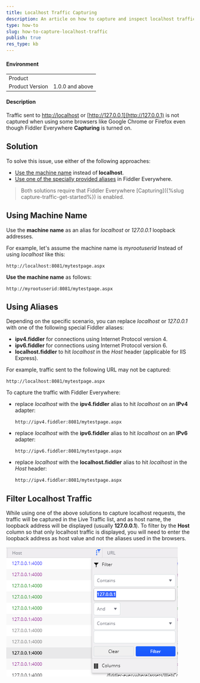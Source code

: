 ```yaml
---
title: Localhost Traffic Capturing 
description: An article on how to capture and inspect localhost traffic using Fiddler Everywhere
type: how-to
slug: how-to-capture-localhost-traffic
publish: true
res_type: kb
---
```


#### Environment

|   |   |
|---|---|
| Product   |
| Product Version | 1.0.0 and above  |

#### Description

Traffic sent to [http://localhost](http://localhost) or [http://127.0.0.1](http://127.0.0.1) is not captured when using some browsers like Google Chrome or Firefox even though Fiddler Everywhere **Capturing** is turned on.

## Solution

To solve this issue, use either of the following approaches:

- [Use the machine name](#using-machine-name) instead of **localhost**. 
- [Use one of the specially provided aliases](#using-aliases) in Fiddler Everywhere. 

>Both solutions require that Fiddler Everywhere [Capturing]({%slug capture-traffic-get-started%}) is enabled.

## Using Machine Name

Use the **machine name** as an alias for _localhost_ or _127.0.0.1_ loopback addresses.

For example, let's assume the machine name is _myrootuserid_
Instead of using _localhost_ like this:
```Shell
http://localhost:8081/mytestpage.aspx
```

**Use the machine name** as follows:
```Shell
http://myrootuserid:8081/mytestpage.aspx
```

## Using Aliases

Depending on the specific scenario, you can replace _localhost_ or _127.0.0.1_ with one of the following special Fiddler aliases:

* **ipv4.fiddler** for connections using Internet Protocol version 4.
* **ipv6.fiddler** for connections using Internet Protocol version 6.
* **localhost.fiddler** to hit _localhost_ in the _Host_ header (applicable for IIS Express).

For example, traffic sent to the following URL may not be captured:

```Shell
http://localhost:8081/mytestpage.aspx
```

To capture the traffic with Fiddler Everywhere:

* replace _localhost_ with the **ipv4.fiddler** alias to hit _localhost_ on an **IPv4** adapter:

    ```Shell
    http://ipv4.fiddler:8081/mytestpage.aspx
    ```

* replace _localhost_ with the **ipv6.fiddler** alias to hit _localhost_ on an **IPv6** adapter:

    ```Shell
    http://ipv6.fiddler:8081/mytestpage.aspx
    ```

* replace _localhost_ with the **localhost.fiddler** alias to hit _localhost_ in the _Host_ header:

    ```Shell
    http://ipv4.fiddler:8081/mytestpage.aspx
    ```

## Filter Localhost Traffic

While using one of the above solutions to capture localhost requests, the traffic will be captured in the Live Traffic list, and as host name, the loopback address will be displayed (usually **127.0.0.1**). To filter by the **Host** column so that only localhost traffic is displayed, you will need to enter the loopback address as host value and not the aliases used in the browsers.

![Example Localhost filtering](../images/kb/localhost-filtering.png)